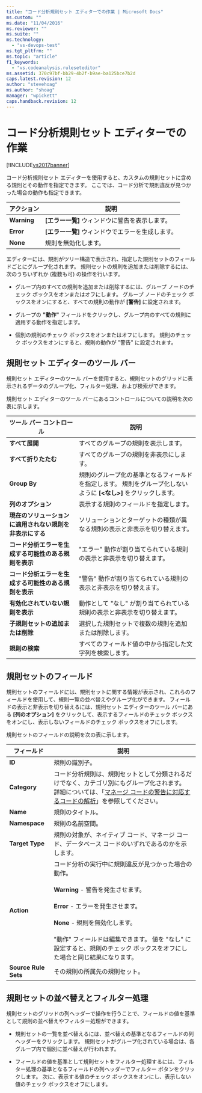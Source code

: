 ```yaml
---
title: "コード分析規則セット エディターでの作業 | Microsoft Docs"
ms.custom: ""
ms.date: "11/04/2016"
ms.reviewer: ""
ms.suite: ""
ms.technology: 
  - "vs-devops-test"
ms.tgt_pltfrm: ""
ms.topic: "article"
f1_keywords: 
  - "vs.codeanalysis.ruleseteditor"
ms.assetid: 370c97bf-bb29-4b2f-b9ae-ba125bce7b2d
caps.latest.revision: 12
author: "stevehoag"
ms.author: "shoag"
manager: "wpickett"
caps.handback.revision: 12
---
```

# コード分析規則セット エディターでの作業
[!INCLUDE[vs2017banner](../code-quality/includes/vs2017banner.md)]

コード分析規則セット エディターを使用すると、カスタムの規則セットに含める規則とその動作を指定できます。  ここでは、コード分析で規則違反が見つかった場合の動作も指定できます。  
  
|アクション|説明|  
|-----------|--------|  
|**Warning**|**\[エラー一覧\]** ウィンドウに警告を表示します。|  
|**Error**|**\[エラー一覧\]** ウィンドウでエラーを生成します。|  
|**None**|規則を無効化します。|  
  
 エディターには、規則がツリー構造で表示され、指定した規則セットのフィールドごとにグループ化されます。  規則セットの規則を追加または削除するには、次のうちいずれか \(複数も可\) の操作を行います。  
  
-   グループ内のすべての規則を追加または削除するには、グループ ノードのチェック ボックスをオンまたはオフにします。  グループ ノードのチェック ボックスをオンにすると、すべての規則の動作が **\[警告\]** に設定されます。  
  
-   グループの **"動作"** フィールドをクリックし、グループ内のすべての規則に適用する動作を指定します。  
  
-   個別の規則のチェック ボックスをオンまたはオフにします。  規則のチェック ボックスをオンにすると、規則の動作が "警告" に設定されます。  
  
## 規則セット エディターのツール バー  
 規則セット エディターのツール バーを使用すると、規則セットのグリッドに表示されるデータのグループ化、フィルター処理、および検索ができます。  
  
 規則セット エディターのツール バーにあるコントロールについての説明を次の表に示します。  
  
|ツール バー コントロール|説明|  
|-------------------|--------|  
|**すべて展開**|すべてのグループの規則を表示します。|  
|**すべて折りたたむ**|すべてのグループの規則を非表示にします。|  
|**Group By**|規則のグループ化の基準となるフィールドを指定します。  規則をグループ化しないように **\[\<なし\>\]** をクリックします。|  
|**列のオプション**|表示する規則のフィールドを指定します。|  
|**現在のソリューションに適用されない規則を非表示にする**|ソリューションとターゲットの種類が異なる規則の表示と非表示を切り替えます。|  
|**コード分析エラーを生成する可能性のある規則を表示**|"エラー" 動作が割り当てられている規則の表示と非表示を切り替えます。|  
|**コード分析エラーを生成する可能性のある規則を表示**|"警告" 動作が割り当てられている規則の表示と非表示を切り替えます。|  
|**有効化されていない規則を表示**|動作として "なし" が割り当てられている規則の表示と非表示を切り替えます。|  
|**子規則セットの追加または削除**|選択した規則セットで複数の規則を追加または削除します。|  
|**規則の検索**|すべてのフィールド値の中から指定した文字列を検索します。|  
  
## 規則セットのフィールド  
 規則セットのフィールドには、規則セットに関する情報が表示され、これらのフィールドを使用して、規則一覧の並べ替えやグループ化ができます。  フィールドの表示と非表示を切り替えるには、規則セット エディターのツール バーにある **\[列のオプション\]** をクリックして、表示するフィールドのチェック ボックスをオンにし、表示しないフィールドのチェック ボックスをオフにします。  
  
 規則セットのフィールドの説明を次の表に示します。  
  
|フィールド|説明|  
|-----------|--------|  
|**ID**|規則の識別子。|  
|**Category**|コード分析規則は、規則セットとして分類されるだけでなく、カテゴリ別にもグループ化されます。  詳細については、「[マネージ コードの警告に対応するコードの解析](../code-quality/code-analysis-for-managed-code-warnings.md)」を参照してください。|  
|**Name**|規則のタイトル。|  
|**Namespace**|規則の名前空間。|  
|**Target Type**|規則の対象が、ネイティブ コード、マネージ コード、データベース コードのいずれであるのかを示します。|  
|**Action**|コード分析の実行中に規則違反が見つかった場合の動作。<br /><br /> **Warning** \- 警告を発生させます。<br /><br /> **Error** \- エラーを発生させます。<br /><br /> **None** \- 規則を無効化します。<br /><br /> "動作" フィールドは編集できます。  値を "なし" に設定すると、規則のチェック ボックスをオフにした場合と同じ結果になります。|  
|**Source Rule Sets**|その規則の所属先の規則セット。|  
  
## 規則セットの並べ替えとフィルター処理  
 規則セットのグリッドの列ヘッダーで操作を行うことで、フィールドの値を基準として規則の並べ替えやフィルター処理ができます。  
  
-   規則セットの一覧を並べ替えるには、並べ替えの基準となるフィールドの列ヘッダーをクリックします。  規則セットがグループ化されている場合は、各グループ内で個別に並べ替えが行われます。  
  
-   フィールドの値を基準として規則セットをフィルター処理するには、フィルター処理の基準となるフィールドの列ヘッダーでフィルター ボタンをクリックします。  次に、表示する値のチェック ボックスをオンにし、表示しない値のチェック ボックスをオフにします。